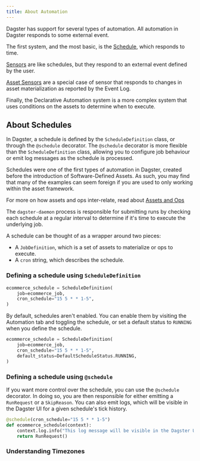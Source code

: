 ```yaml
---
title: About Automation
---
```


Dagster has support for several types of automation. All automation in Dagster responds to some external event.

The first system, and the most basic, is the [Schedule](/guides/automation/schedules), which responds to time.

[Sensors](/guides/automation/sensors) are like schedules, but they respond to an external event defined by the user.

[Asset Sensors](/guides/automation/asset-sensors) are a special case of sensor that responds to changes in asset materialization
as reported by the Event Log.

Finally, the Declarative Automation system is a
more complex system that uses conditions on the assets to determine when to execute.

## About Schedules

In Dagster, a schedule is defined by the `ScheduleDefinition` class, or through the `@schedule` decorator. The `@schedule`
decorator is more flexible than the `ScheduleDefinition` class, allowing you to configure job behaviour or emit log messages
as the schedule is processed.

Schedules were one of the first types of automation in Dagster, created before the introduction of Software-Defined Assets.
As such, you may find that many of the examples can seem foreign if you are used to only working within the asset framework.

For more on how assets and ops inter-relate, read about [Assets and Ops](/concepts/assets#assets-and-ops)

The `dagster-daemon` process is responsible for submitting runs by checking each schedule at a regular interval to determine
if it's time to execute the underlying job.

A schedule can be thought of as a wrapper around two pieces:

- A `JobDefinition`, which is a set of assets to materialize or ops to execute.
- A `cron` string, which describes the schedule.

### Defining a schedule using `ScheduleDefinition`

```python
ecommerce_schedule = ScheduleDefinition(
    job=ecommerce_job,
    cron_schedule="15 5 * * 1-5",
)
```

By default, schedules aren't enabled. You can enable them by visiting the Automation tab and toggling the schedule,
or set a default status to `RUNNING` when you define the schedule.

```python
ecommerce_schedule = ScheduleDefinition(
    job=ecommerce_job,
    cron_schedule="15 5 * * 1-5",
    default_status=DefaultScheduleStatus.RUNNING,
)
```

### Defining a schedule using `@schedule`

If you want more control over the schedule, you can use the `@schedule` decorator. In doing so, you are then responsible for either
emitting a `RunRequest` or a `SkipReason`. You can also emit logs, which will be visible in the Dagster UI for a given schedule's tick history.

```python
@schedule(cron_schedule="15 5 * * 1-5")
def ecommerce_schedule(context):
    context.log.info("This log message will be visible in the Dagster UI.")
    return RunRequest()
```

### Understanding Timezones

